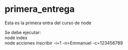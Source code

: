 # primera_entrega
Esta es la primera entra del curso de node

Se debe ejecutar: <br />
node index <!--para listar los cursos --><br />
node acciones inscribir -i=1 -n=Emmanuel -c=123456789 <!-- para incribirse a un curso -->
